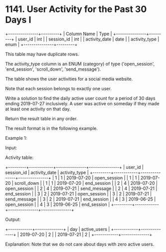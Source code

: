 # 1141. User Activity for the Past 30 Days I

+---------------+---------+
| Column Name | Type |
+---------------+---------+
| user_id | int |
| session_id | int |
| activity_date | date |
| activity_type | enum |
+---------------+---------+

This table may have duplicate rows.

The activity_type column is an ENUM (category) of type ('open_session', 'end_session', 'scroll_down', 'send_message').

The table shows the user activities for a social media website.

Note that each session belongs to exactly one user.

Write a solution to find the daily active user count for a period of 30 days ending 2019-07-27 inclusively. A user was active on someday if they made at least one activity on that day.

Return the result table in any order.

The result format is in the following example.

Example 1:

Input:

Activity table:

+---------+------------+---------------+---------------+
| user_id | session_id | activity_date | activity_type |
+---------+------------+---------------+---------------+
| 1 | 1 | 2019-07-20 | open_session |
| 1 | 1 | 2019-07-20 | scroll_down |
| 1 | 1 | 2019-07-20 | end_session |
| 2 | 4 | 2019-07-20 | open_session |
| 2 | 4 | 2019-07-21 | send_message |
| 2 | 4 | 2019-07-21 | end_session |
| 3 | 2 | 2019-07-21 | open_session |
| 3 | 2 | 2019-07-21 | send_message |
| 3 | 2 | 2019-07-21 | end_session |
| 4 | 3 | 2019-06-25 | open_session |
| 4 | 3 | 2019-06-25 | end_session |
+---------+------------+---------------+---------------+

Output:

+------------+--------------+
| day | active_users |
+------------+--------------+
| 2019-07-20 | 2 |
| 2019-07-21 | 2 |
+------------+--------------+

Explanation: Note that we do not care about days with zero active users.
